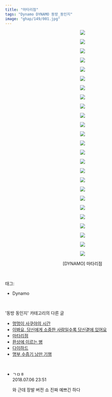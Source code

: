 ```yaml
---
title: "마타리점"
tags: "Dynamo DYNAMO 동방_동인지"
image: "ghap/149/001.jpg"
---
```

<div class="article">
<p style="text-align: center; clear: none; float: none;"><img src="{{ site.nasurl }}/ghap/149/001.jpg"/></p>
<p style="text-align: center; clear: none; float: none;"><img src="{{ site.nasurl }}/ghap/149/002.jpg"/></p>
<p style="text-align: center; clear: none; float: none;"><img src="{{ site.nasurl }}/ghap/149/003.jpg"/></p>
<p style="text-align: center; clear: none; float: none;"><img src="{{ site.nasurl }}/ghap/149/004.jpg"/></p>
<p style="text-align: center; clear: none; float: none;"><img src="{{ site.nasurl }}/ghap/149/005.jpg"/></p>
<p style="text-align: center; clear: none; float: none;"><img src="{{ site.nasurl }}/ghap/149/006.jpg"/></p>
<p style="text-align: center; clear: none; float: none;"><img src="{{ site.nasurl }}/ghap/149/007.jpg"/></p>
<p style="text-align: center; clear: none; float: none;"><img src="{{ site.nasurl }}/ghap/149/008.jpg"/></p>
<p style="text-align: center; clear: none; float: none;"><img src="{{ site.nasurl }}/ghap/149/009.jpg"/></p>
<p style="text-align: center; clear: none; float: none;"><img src="{{ site.nasurl }}/ghap/149/010.jpg"/></p>
<p style="text-align: center; clear: none; float: none;"><img src="{{ site.nasurl }}/ghap/149/011.jpg"/></p>
<p style="text-align: center; clear: none; float: none;"><img src="{{ site.nasurl }}/ghap/149/012.jpg"/></p>
<p style="text-align: center; clear: none; float: none;"><img src="{{ site.nasurl }}/ghap/149/013.jpg"/></p>
<p style="text-align: center; clear: none; float: none;"><img src="{{ site.nasurl }}/ghap/149/014.jpg"/></p>
<p style="text-align: center; clear: none; float: none;"><img src="{{ site.nasurl }}/ghap/149/015.jpg"/></p>
<p style="text-align: center; clear: none; float: none;"><img src="{{ site.nasurl }}/ghap/149/016.jpg"/></p>
<p style="text-align: center; clear: none; float: none;"><img src="{{ site.nasurl }}/ghap/149/017.jpg"/></p>
<p style="text-align: center; clear: none; float: none;"><img src="{{ site.nasurl }}/ghap/149/018.jpg"/></p>
<p style="text-align: center; clear: none; float: none;"><img src="{{ site.nasurl }}/ghap/149/019.jpg"/></p>
<p style="text-align: center; clear: none; float: none;"><img src="{{ site.nasurl }}/ghap/149/020.jpg"/></p>
<p style="text-align: center; clear: none; float: none;"><img src="{{ site.nasurl }}/ghap/149/021.jpg"/></p>
<p style="text-align: center; clear: none; float: none;"><img src="{{ site.nasurl }}/ghap/149/022.jpg"/></p>
<p style="text-align: center; clear: none; float: none;"><img src="{{ site.nasurl }}/ghap/149/023.jpg"/></p>
<p style="text-align: center; clear: none; float: none;"><img src="{{ site.nasurl }}/ghap/149/024.jpg"/></p>
<p style="text-align: center; clear: none; float: none;"><img src="{{ site.nasurl }}/ghap/149/025.jpg"/></p>
<p style="text-align: center; clear: none; float: none;">[DYNAMO] 마타리점</p>
</div><br/>
<div class="tagTrail">
<p>태그: </p>
<ul>
<li>Dynamo</li>
</ul>
</div><br/>
<div class="another">
<p>'동방 동인지' 카테고리의 다른 글</p>
<ul>
<li><a href="/2016-06-18-ghap_151">멍멍이 사쿠야의 시간</a></li>
<li><a href="/2016-06-18-ghap_150">이봐요, 당신에게 소중한 사람일수록 당신곁에 있어요</a></li>
<li><a href="/2016-06-18-ghap_149">마타리점</a></li>
<li><a href="/2016-06-18-ghap_148">환상에 이르는 병</a></li>
<li><a href="/2016-06-18-ghap_147">다이하드</a></li>
<li><a href="/2016-06-18-ghap_146">명부 수증기 낭만 기행</a></li>
</ul>
</div><br/>
<div class="cb_module cb_fluid">
<div class="cb_wrt cb_profile">
<div class="comment">
<ul>
<li class="cb_thumb_off" id="comment15281735">
<div class="cb_comment_area">
<div class="cb_info_area">
<div class="cb_section">
<span class="cb_nick_name">ㄱㅁㅎ</span>
</div>
<div class="cb_section">
<span class="cb_date">2018.07.06 23:51 </span>
</div>
</div>
<div class="cb_dsc_comment">
<p class="cb_dsc">
											와 근데 장발 버전 쇼 진짜 예쁘긴 하다
										</p>
</div>
</div></li>
</ul>
</div>
</div><!-- commentList close -->
</div><br/>
